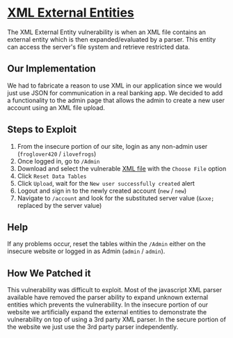 # [XML External Entities](https://owasp.org/www-project-top-ten/2017/A1_2017-Injection)

The XML External Entity vulnerability is when an XML file contains an external entity which is then expanded/evaluated by a parser.
This entity can access the server's file system and retrieve restricted data.

## Our Implementation

We had to fabricate a reason to use XML in our application since we would just use JSON for communication in a real banking app.
We decided to add a functionality to the admin page that allows the admin to create a new user account using an XML file upload.

## Steps to Exploit

1. From the insecure portion of our site, login as any non-admin user (`froglover420` / `ilovefrogs`)
2. Once logged in, go to `/Admin`
3. Download and select the vulnerable [XML file](https://github.com/martinky24/WebsiteSecurity/blob/main/Vulnerabilities/Resources/newAccount_malicious.xml) with the `Choose File` option
4. Click `Reset Data Tables`
5. Click `Upload`, wait for the `New user successfully created` alert
6. Logout and sign in to the newly created account (`new` / `new`)
7. Navigate to `/account` and look for the substituted server value (`&xxe;` replaced by the server value)

## Help
If any problems occur, reset the tables within the `/Admin` either on the insecure website or logged in as Admin (`admin` / `admin`).

## How We Patched it

This vulnerability was difficult to exploit. Most of the javascript XML parser available have removed the parser ability to expand unknown external entities which prevents the vulnerability. In the insecure portion of our website we artificially expand the external entities to demonstrate the vulnerability on top of using a 3rd party XML parser. In the secure portion of the website we just use the 3rd party parser independently.

